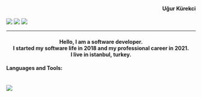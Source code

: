 <h4 align="right">Uğur Kürekci</h4>
<div>
  <img src="https://badges.pufler.dev/repos/ugurkurekci">
  <img src="https://badges.pufler.dev/years/ugurkurekci">
   <img src="https://badges.pufler.dev/visits/ugurkurekci/ugurkurekci">

</div>

<hr/>
<h4 align="center">Hello, I am a software developer. <br>
  I started my software life in 2018 and my professional career in 2021.  <br>
  I live in istanbul, turkey.</h4>


<h4>Languages and Tools:<h4/>
<br>
<img src="https://img.shields.io/badge/-C%23-brightgreen">



